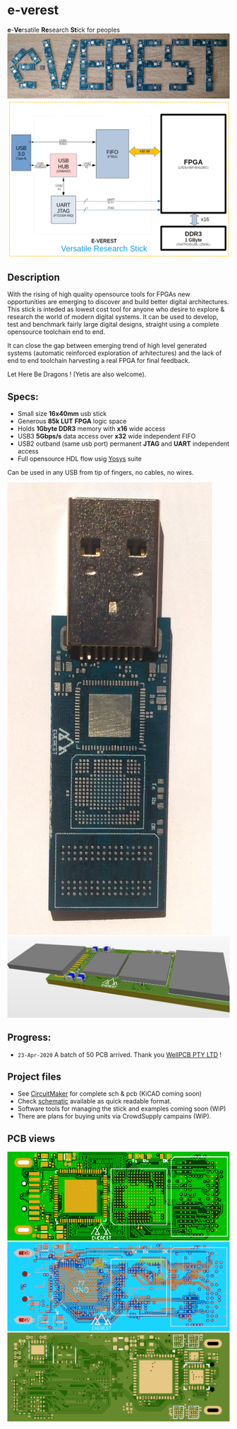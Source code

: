 # e-verest
**e**-**Ve**rsatile **Re**search **St**ick for peoples
![PCB](https://github.com/cbalint13/e-verest/raw/master/docs/images/e-VEREST-pcb.jpg)
![DIAG](https://github.com/cbalint13/e-verest/raw/master/docs/images/EVEREST-DIAG.png)

## Description

  With the rising of high quality opensource tools for FPGAs new opportunities are emerging to discover and build better digital architectures.
  This stick is inteded as lowest cost tool for anyone who desire to explore & research the world of modern digital systems.
  It can be used to develop, test and benchmark fairly large digital designs, straight using a complete opensource toolchain end to end.

  It can close the gap between emerging trend of high level generated systems (automatic reinforced exploration of arhitectures) and the lack of end to end toolchain harvesting a real FPGA for final feedback.

  Let Here Be Dragons ! (Yetis are also welcome).


## Specs:

* Small size **16x40mm** usb stick
* Generous **85k LUT** **FPGA** logic space
* Holds **1Gbyte DDR3** memory with **x16** wide access
* USB3 **5Gbps/s** data access over **x32** wide independent FIFO
* USB2 outband (same usb port) permanent **JTAG** and **UART** independent access
* Full opensource HDL flow usig [Yosys](https://github.com/YosysHQ) suite

Can be used in any USB from tip of fingers, no cables, no wires.

![LOGO](https://github.com/cbalint13/e-verest/raw/master/docs/images/e-VEREST-single.jpg)
![LOGO](https://github.com/cbalint13/e-verest/raw/master/docs/images/EVEREST-3D.png)

## Progress:
* ```23-Apr-2020``` A batch of 50 PCB arrived. Thank you [WellPCB PTY LTD](https://www.wellpcb.com) !


## Project files
* See [CircuitMaker](https://workspace.circuitmaker.com/Projects/Details/Cristian-Balint/e-VEREST) for complete sch & pcb (KiCAD coming soon)
* Check [schematic](https://github.com/cbalint13/e-verest/raw/master/docs/schematic/e-VEREST.pdf) available as quick readable format.
* Software tools for managing the stick and examples coming soon (WiP)
* There are plans for buying units via CrowdSupply campains (WiP).

## PCB views

![TOP](https://github.com/cbalint13/e-verest/raw/master/docs/images/EVEREST-PCB-TOP.png)
![MIDDLE](https://github.com/cbalint13/e-verest/raw/master/docs/images/EVEREST-PCB-MIDDLE.png)
![BOTTOM](https://github.com/cbalint13/e-verest/raw/master/docs/images/EVEREST-PCB-BOTTOM.png)
